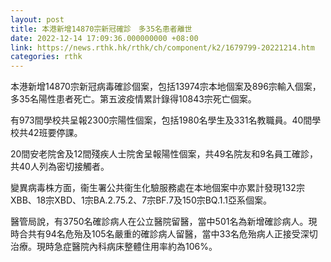 ```yaml
---
layout: post
title: 本港新增14870宗新冠確診　多35名患者離世
date: 2022-12-14 17:09:36.000000000 +08:00
link: https://news.rthk.hk/rthk/ch/component/k2/1679799-20221214.htm
categories: rthk
---
```


本港新增14870宗新冠病毒確診個案，包括13974宗本地個案及896宗輸入個案，多35名陽性患者死亡。第五波疫情累計錄得10843宗死亡個案。

有973間學校共呈報2300宗陽性個案，包括1980名學生及331名教職員。40間學校共42班要停課。

20間安老院舍及12間殘疾人士院舍呈報陽性個案，共49名院友和9名員工確診，共40人列為密切接觸者。

變異病毒株方面，衞生署公共衞生化驗服務處在本地個案中亦累計發現132宗XBB、18宗XBD、1宗BA.2.75.2、7宗BF.7及150宗BQ.1.1亞系個案。

醫管局說，有3750名確診病人在公立醫院留醫，當中501名為新增確診病人。現時合共有94名危殆及105名嚴重的確診病人留醫，當中33名危殆病人正接受深切治療。現時急症醫院內科病床整體住用率約為106%。
